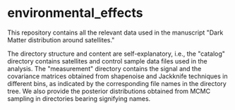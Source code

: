 # environmental_effects
This repository contains all the relevant data used in the manuscript "Dark Matter distribution around satellites."

The directory structure and content are self-explanatory, i.e., the "catalog" directory contains satellites and control sample data files used in the analysis. The "measurement" directory contains the signal and the covariance matrices obtained from shapenoise and Jackknife techniques in different bins, as indicated by the corresponding file names in the directory tree. We also provide the posterior distributions obtained from MCMC sampling in directories bearing signifying names.
